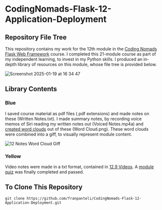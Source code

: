 # CodingNomads-Flask-12-Application-Deployment
## Repository File Tree
This repository contains my work for the 12th module in the [Coding Nomads Flask Web Framework](https://codingnomads.com/course/python-flask-web-framework) course. I completed this 21-module course as part of my independent learning, to invest in my Python skills. I produced an in-depth library of resources on this module, whose file tree is provided below. 

![Screenshot 2025-01-19 at 16 34 47](https://github.com/user-attachments/assets/6d3f29f9-24e8-47f1-8bc0-5e4695ebf881)

## Library Contents
### Blue
I saved course material as pdf files (.pdf extensions) and made notes on these (Written Notes.txt). I made summary notes, by recording voice memos of Siri reading my written notes out (Voiced Notes.mp4a) and [created word clouds](https://wordart.com/create) out of these (Word Cloud.png). These word clouds were combined into a giff, to visually represent module content.

![12 Notes Word Cloud Giff](https://github.com/user-attachments/assets/c5bad732-5b1f-4716-ae57-1dfba3c3f543)

### Yellow
Video notes were made in a txt format, contained in [12.9 Videos](https://github.com/franpanteli/CodingNomads-Flask-12-Application-Deployment/tree/main/12.9%20Videos). A [module quiz](https://github.com/franpanteli/CodingNomads-Flask-12-Application-Deployment/blob/main/12.10%20Quizzes/12.10%20Quiz%20User%20Authentication.pdf) was finally completed and passed. 

## To Clone This Repository
```
git clone https://github.com/franpanteli/CodingNomads-Flask-12-Application-Deployment.git
```

